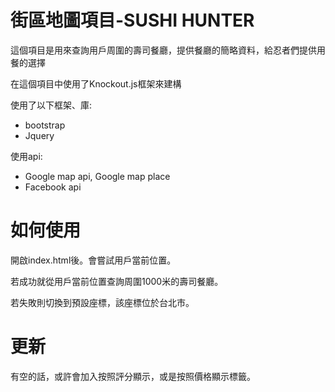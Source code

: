 
街區地圖項目-SUSHI HUNTER
===============================
這個項目是用來查詢用戶周圍的壽司餐廳，提供餐廳的簡略資料，給忍者們提供用餐的選擇

在這個項目中使用了Knockout.js框架來建構

使用了以下框架、庫:
*  bootstrap
*  Jquery

使用api:
* Google map api, Google map place
* Facebook api

如何使用
==============================
開啟index.html後。會嘗試用戶當前位置。

若成功就從用戶當前位置查詢周圍1000米的壽司餐廳。

若失敗則切換到預設座標，該座標位於台北市。

更新
==============================
有空的話，或許會加入按照評分顯示，或是按照價格顯示標籤。
